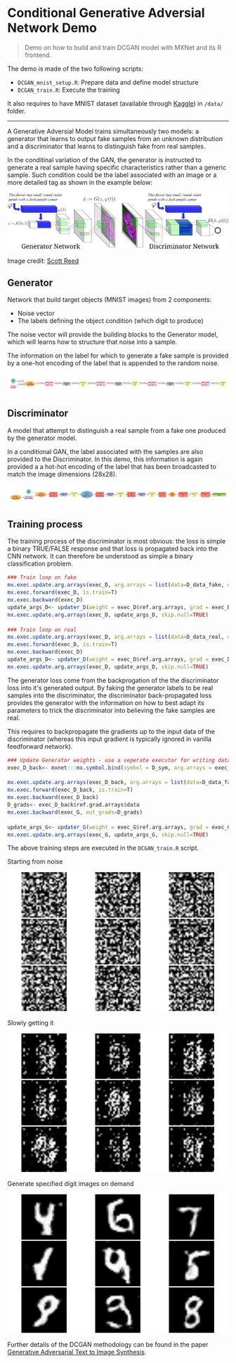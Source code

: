 Conditional Generative Adversial Network Demo
================

> Demo on how to build and train DCGAN model with MXNet and its R frontend.

The demo is made of the two following scripts:

-   `DCGAN_mnist_setup.R`: Prepare data and define model structure
-   `DCGAN_train.R`: Execute the training

It also requires to have MNIST dataset (available through [Kaggle](https://www.kaggle.com/c/digit-recognizer/data)) in `/data/` folder.

------------------------------------------------------------------------

A Generative Adversial Model trains simultaneously two models: a generator that learns to output fake samples from an unknown distribution and a discriminator that learns to distinguish fake from real samples.

In the conditinal variation of the GAN, the generator is instructed to generate a real sample having specific characteristics rather than a generic sample. Such condition could be the label associated with an image or a more detailed tag as shown in the example below:

![](www/dcgan_network.jpg)

Image credit: [Scott Reed](https://github.com/reedscot/icml2016)

Generator
---------

Network that build target objects (MNIST images) from 2 components:
- Noise vector
- The labels defining the object condition (which digit to produce)

The noise vector will provide the building blocks to the Generator model, which will learns how to structure that noise into a sample.

The information on the label for which to generate a fake sample is provided by a one-hot encoding of the label that is appended to the random noise.

![](www/Generator.png)

Discriminator
-------------

A model that attempt to distinguish a real sample from a fake one produced by the generator model.

In a conditional GAN, the label associated with the samples are also provided to the Discriminator. In this demo, this information is again provided a a hot-hot encoding of the label that has been broadcasted to match the image dimensions (28x28).

![](www/Discriminator.png)

Training process
----------------

The training process of the discriminator is most obvious: the loss is simple a binary TRUE/FALSE response and that loss is propagated back into the CNN network. It can therefore be understood as simple a binary classification problem.

``` r
### Train loop on fake
mx.exec.update.arg.arrays(exec_D, arg.arrays = list(data=D_data_fake, digit=D_digit_fake, label=mx.nd.array(rep(0, batch_size))), match.name=TRUE)
mx.exec.forward(exec_D, is.train=T)
mx.exec.backward(exec_D)
update_args_D<- updater_D(weight = exec_D$ref.arg.arrays, grad = exec_D$ref.grad.arrays)
mx.exec.update.arg.arrays(exec_D, update_args_D, skip.null=TRUE)

### Train loop on real
mx.exec.update.arg.arrays(exec_D, arg.arrays = list(data=D_data_real, digit=D_digit_real, label=mx.nd.array(rep(1, batch_size))), match.name=TRUE)
mx.exec.forward(exec_D, is.train=T)
mx.exec.backward(exec_D)
update_args_D<- updater_D(weight = exec_D$ref.arg.arrays, grad = exec_D$ref.grad.arrays)
mx.exec.update.arg.arrays(exec_D, update_args_D, skip.null=TRUE)
```

The generator loss come from the backprogation of the the discriminator loss into it's generated output. By faking the generator labels to be real samples into the discriminator, the discriminator back-propagated loss provides the generator with the information on how to best adapt its parameters to trick the discriminator into believing the fake samples are real.

This requires to backpropagate the gradients up to the input data of the discriminator (whereas this input gradient is typically ignored in vanilla feedforward network).

``` r
### Update Generator weights - use a seperate executor for writing data gradients
exec_D_back<- mxnet:::mx.symbol.bind(symbol = D_sym, arg.arrays = exec_D$arg.arrays, aux.arrays = exec_D$aux.arrays, grad.reqs = rep("write", length(exec_D$arg.arrays)), ctx = devices)

mx.exec.update.arg.arrays(exec_D_back, arg.arrays = list(data=D_data_fake, digit=D_digit_fake, label=mx.nd.array(rep(1, batch_size))), match.name=TRUE)
mx.exec.forward(exec_D_back, is.train=T)
mx.exec.backward(exec_D_back)
D_grads<- exec_D_back$ref.grad.arrays$data
mx.exec.backward(exec_G, out_grads=D_grads)

update_args_G<- updater_G(weight = exec_G$ref.arg.arrays, grad = exec_G$ref.grad.arrays)
mx.exec.update.arg.arrays(exec_G, update_args_G, skip.null=TRUE)
```

The above training steps are executed in the `DCGAN_train.R` script.

Starting from noise

![](www/CGAN_iter_1.png)

Slowly getting it

![](www/CGAN_iter_200.png)

Generate specified digit images on demand

![](www/CGAN_iter_2400.png)

Further details of the DCGAN methodology can be found in the paper [Generative Adversarial Text to Image Synthesis](https://arxiv.org/abs/1605.05396).
